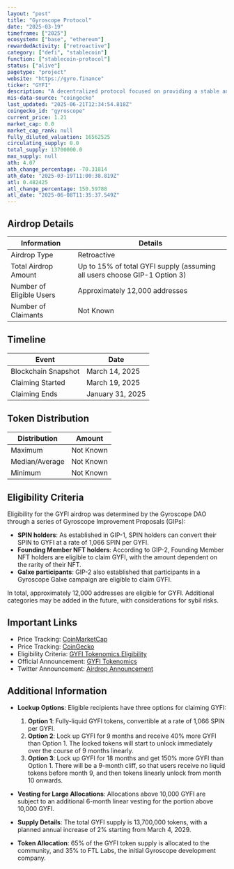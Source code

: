 ```yaml
---
layout: "post"
title: "Gyroscope Protocol"
date: "2025-03-19"
timeframe: ["2025"]
ecosystem: ["base", "ethereum"]
rewardedActivity: ["retroactive"]
category: ["defi", "stablecoin"]
function: ["stablecoin-protocol"]
status: ["alive"]
pagetype: "project"
website: "https://gyro.finance"
ticker: "GYFI"
description: "A decentralized protocol focused on providing a stable and resilient digital currency."
mis-data-source: "coingecko"
last_updated: "2025-06-21T12:34:54.818Z"
coingecko_id: "gyroscope"
current_price: 1.21
market_cap: 0.0
market_cap_rank: null
fully_diluted_valuation: 16562525
circulating_supply: 0.0
total_supply: 13700000.0
max_supply: null
ath: 4.07
ath_change_percentage: -70.31814
ath_date: "2025-03-19T11:00:38.819Z"
atl: 0.482425
atl_change_percentage: 150.59788
atl_date: "2025-06-08T11:35:37.549Z"
---
```


## Airdrop Details

| Information              | Details                                                                   |
| ------------------------ | ------------------------------------------------------------------------- |
| Airdrop Type             | Retroactive                                                               |
| Total Airdrop Amount     | Up to 15% of total GYFI supply (assuming all users choose GIP-1 Option 3) |
| Number of Eligible Users | Approximately 12,000 addresses                                            |
| Number of Claimants      | Not Known                                                                 |

## Timeline

| Event               | Date             |
| ------------------- | ---------------- |
| Blockchain Snapshot | March 14, 2025   |
| Claiming Started    | March 19, 2025   |
| Claiming Ends       | January 31, 2025 |

## Token Distribution

| Distribution   | Amount    |
| -------------- | --------- |
| Maximum        | Not Known |
| Median/Average | Not Known |
| Minimum        | Not Known |

## Eligibility Criteria

Eligibility for the GYFI airdrop was determined by the Gyroscope DAO through a series of Gyroscope Improvement Proposals (GIPs):

- **SPIN holders**: As established in GIP-1, SPIN holders can convert their SPIN to GYFI at a rate of 1,066 SPIN per GYFI.
- **Founding Member NFT holders**: According to GIP-2, Founding Member NFT holders are eligible to claim GYFI, with the amount dependent on the rarity of their NFT.
- **Galxe participants**: GIP-2 also established that participants in a Gyroscope Galxe campaign are eligible to claim GYFI.

In total, approximately 12,000 addresses are eligible for GYFI. Additional categories may be added in the future, with considerations for sybil risks.

## Important Links

- Price Tracking: [CoinMarketCap](https://coinmarketcap.com/currencies/gyroscope)
- Price Tracking: [CoinGecko](https://www.coingecko.com/en/coins/gyroscope)
- Eligibility Criteria: [GYFI Tokenomics Eligibility](https://docs.gyro.finance/governance/gyfi-tokenomics/eligibility)
- Official Announcement: [GYFI Tokenomics](https://docs.gyro.finance/governance/gyfi-tokenomics)
- Twitter Announcement: [Airdrop Announcement](https://x.com/GyroStable/status/1902065139031191958)

## Additional Information

- **Lockup Options**: Eligible recipients have three options for claiming GYFI:

  1. **Option 1**: Fully-liquid GYFI tokens, convertible at a rate of 1,066 SPIN per GYFI.
  2. **Option 2**: Lock up GYFI for 9 months and receive 40% more GYFI than Option 1. The locked tokens will start to unlock immediately over the course of 9 months linearly.
  3. **Option 3**: Lock up GYFI for 18 months and get 150% more GYFI than Option 1. There will be a 9-month cliff, so that users receive no liquid tokens before month 9, and then tokens linearly unlock from month 10 onwards.

- **Vesting for Large Allocations**: Allocations above 10,000 GYFI are subject to an additional 6-month linear vesting for the portion above 10,000 GYFI.

- **Supply Details**: The total GYFI supply is 13,700,000 tokens, with a planned annual increase of 2% starting from March 4, 2029.

- **Token Allocation**: 65% of the GYFI token supply is allocated to the community, and 35% to FTL Labs, the initial Gyroscope development company.